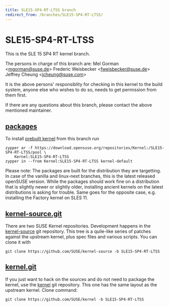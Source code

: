 ```yaml
---
title: SLE15-SP4-RT-LTSS branch
redirect_from: /branches/SLE15-SP4-RT-LTSS/
---
```

# SLE15-SP4-RT-LTSS
This is the SLE 15 SP4 RT kernel branch.

The persons in charge of this branch are:
Mel Gorman <[mgorman@suse.de](mailto:mgorman@suse.de?subject=SLE15-SP4-RT-LTSS%20branch)>
Frederic Weisbecker <[fweisbecker@suse.de](mailto:fweisbecker@suse.de?subject=SLE15-SP4-RT-LTSS%20branch)>
Jeffrey Cheung <[jcheung@suse.com](mailto:jcheung@suse.com?subject=SLE15-SP4-RT-LTSS%20branch)>

It is the above persons' responsiblity for checking in this kernel to
the build system, anyone else who wishes to do so, needs to get
permission from them first.

If there are any questions about this branch, please contact the above
mentioned maintainer.


## [packages](https://download.opensuse.org/repositories/Kernel:/SLE15-SP4-RT-LTSS)
To install
[prebuilt kernel](https://download.opensuse.org/repositories/Kernel:/SLE15-SP4-RT-LTSS)
from this branch run

```
zypper ar -f https://download.opensuse.org/repositories/Kernel:/SLE15-SP4-RT-LTSS/pool \
    Kernel:SLE15-SP4-RT-LTSS
zypper in --from Kernel:SLE15-SP4-RT-LTSS kernel-default
```

Please note: The packages are built for the distribution they are
targetting. In case of the vanilla and linux-next branches, this is the
latest released openSUSE version. While the packages should work
fine on a distribution that is slightly newer or slightly older,
installing ancient kernels on the latest distributions is asking for
trouble. Same goes for the opposite case, e.g. installing the Factory
kernel on SLES 11.

## [kernel-source.git](https://github.com/SUSE/kernel-source/tree/SLE15-SP4-RT-LTSS)
There are two SUSE Kernel repositories. Development happens in the
[kernel-source](https://github.com/SUSE/kernel-source/tree/SLE15-SP4-RT-LTSS)
git repository. This tree is a quile-like series of patches against the
upstream kernel, plus spec files and various scripts. You can clone it
with

```
git clone https://github.com/SUSE/kernel-source -b SLE15-SP4-RT-LTSS
```

## [kernel.git](https://github.com/SUSE/kernel/tree/SLE15-SP4-RT-LTSS)
If you just want to hack on the sources and do not need to package the
kernel, use the [kernel](https://github.com/SUSE/kernel/tree/SLE15-SP4-RT-LTSS)
git repository. This one has the same layout as the upstream kernel. Clone
command:

```
git clone https://github.com/SUSE/kernel -b SLE15-SP4-RT-LTSS
```



